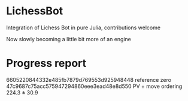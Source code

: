 # LichessBot
Integration of Lichess Bot in pure Julia, contributions welcome

Now slowly becoming a little bit more of an engine

# Progress report
6605220844332e485fb7879d769553d925948448 reference zero
47c9687c75acc575947294860eee3ead48e8d550 PV + move ordering 224.3 ± 30.9

